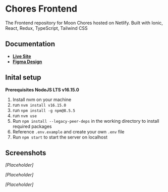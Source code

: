 # Chores Frontend

The Frontend repository for Moon Chores hosted on Netlify. Built with Ionic, React, Redux, TypeScript, Tailwind CSS

## Documentation

- [**Live Site**](https://moon-chores.netlify.app/)
- [**Figma Design**](https://www.figma.com/file/TZwrS5uTplC5hSRmKvDFhX/Moon-Chores?node-id=0%3A1)

## Inital setup

**Prerequisites NodeJS LTS v16.15.0**

1. Install nvm on your machine
2. run `nvm install v16.15.0`
3. run `npm install -g npm@8.5.5`
4. run `nvm use`
5. Run `npm install --legacy-peer-deps` in the working directory to install required packages
6. Reference `.env.example` and create your own `.env` file
7. Run `npm start` to start the server on localhost

## Screenshots

_[Placeholder]_

_[Placeholder]_

_[Placeholder]_
